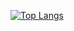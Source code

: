 [![Top Langs](https://github-readme-stats.vercel.app/api/top-langs/?username=gabrielbarros36&theme=tokyonight)](https://github.com/anuraghazra/github-readme-stats)
